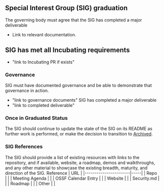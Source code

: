 ## Special Interest Group (SIG) graduation

The governing body must agree that the SIG has completed a major deliverable
  * Link to relevant documentation.

## SIG has met all Incubating requirements
  * "link to Incubating PR if exists"

### Governance
SIG must have documented governance and be able to demonstrate that governance in action.
  * "link to governance documents"
SIG has completed a major deliverable
   * "link to completed deliverable"

### Once in Graduated Status

The SIG should continue to update the state of the SIG on its README as further work is performed, or make the decision to transition to [Archived](https://github.com/ossf/tac/blob/main/process/sig-lifecycle.md#to-become-archived).

### SIG References
The SIG should provide a list of existing resources with links to the repository, and if available, website, a roadmap, demos and walkthroughs, and any other material to showcase the existing breadth, maturity, and direction of the SIG.
 Reference              | URL |
|-----------------------|-----|
| Repo                  |     |
| Meeting Agenda        |     |
| OSSF Calendar Entry   |     |
| Website               |     |
| Security.md           |     |
| Roadmap               |     |
| Other                 |     |
